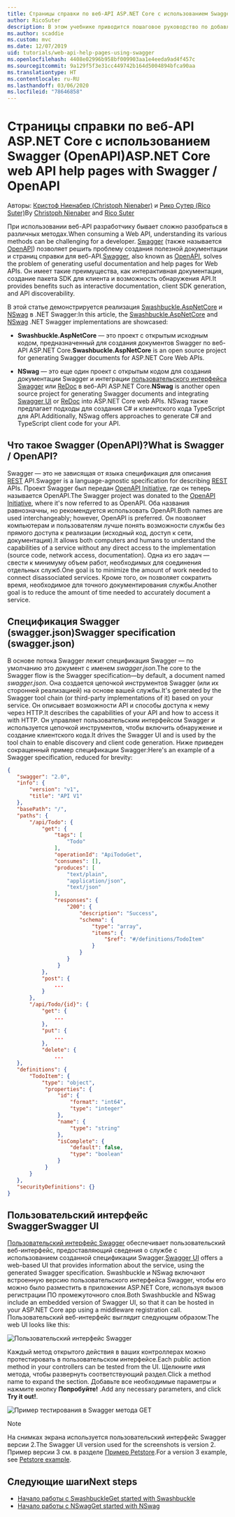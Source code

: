 ```yaml
---
title: Страницы справки по веб-API ASP.NET Core с использованием Swagger (OpenAPI)
author: RicoSuter
description: В этом учебнике приводится пошаговое руководство по добавлению Swagger для составления документации и страниц справки к приложению веб-API.
ms.author: scaddie
ms.custom: mvc
ms.date: 12/07/2019
uid: tutorials/web-api-help-pages-using-swagger
ms.openlocfilehash: 4408e02996b958bf009903aa1e4eeda9ad4f457c
ms.sourcegitcommit: 9a129f5f3e31cc449742b164d5004894bfca90aa
ms.translationtype: HT
ms.contentlocale: ru-RU
ms.lasthandoff: 03/06/2020
ms.locfileid: "78646858"
---
```

# <a name="aspnet-core-web-api-help-pages-with-swagger--openapi"></a><span data-ttu-id="8122a-103">Страницы справки по веб-API ASP.NET Core с использованием Swagger (OpenAPI)</span><span class="sxs-lookup"><span data-stu-id="8122a-103">ASP.NET Core web API help pages with Swagger / OpenAPI</span></span>

<span data-ttu-id="8122a-104">Авторы: [Кристоф Ниенабер (Christoph Nienaber)](https://twitter.com/zuckerthoben) и [Рико Сутер (Rico Suter)](https://blog.rsuter.com/)</span><span class="sxs-lookup"><span data-stu-id="8122a-104">By [Christoph Nienaber](https://twitter.com/zuckerthoben) and [Rico Suter](https://blog.rsuter.com/)</span></span>

<span data-ttu-id="8122a-105">При использовании веб-API разработчику бывает сложно разобраться в различных методах.</span><span class="sxs-lookup"><span data-stu-id="8122a-105">When consuming a Web API, understanding its various methods can be challenging for a developer.</span></span> <span data-ttu-id="8122a-106">[Swagger](https://swagger.io/) (также называется [OpenAPI](https://www.openapis.org/)) позволяет решить проблему создания полезной документации и страниц справки для веб-API.</span><span class="sxs-lookup"><span data-stu-id="8122a-106">[Swagger](https://swagger.io/), also known as [OpenAPI](https://www.openapis.org/), solves the problem of generating useful documentation and help pages for Web APIs.</span></span> <span data-ttu-id="8122a-107">Он имеет такие преимущества, как интерактивная документация, создание пакета SDK для клиента и возможность обнаружения API.</span><span class="sxs-lookup"><span data-stu-id="8122a-107">It provides benefits such as interactive documentation, client SDK generation, and API discoverability.</span></span>

<span data-ttu-id="8122a-108">В этой статье демонстрируется реализация [Swashbuckle.AspNetCore](https://github.com/domaindrivendev/Swashbuckle.AspNetCore) и [NSwag](https://github.com/RicoSuter/NSwag) в .NET Swagger:</span><span class="sxs-lookup"><span data-stu-id="8122a-108">In this article, the [Swashbuckle.AspNetCore](https://github.com/domaindrivendev/Swashbuckle.AspNetCore) and [NSwag](https://github.com/RicoSuter/NSwag) .NET Swagger implementations are showcased:</span></span>

* <span data-ttu-id="8122a-109">**Swashbuckle.AspNetCore** — это проект с открытым исходным кодом, предназначенный для создания документов Swagger по веб-API ASP.NET Core.</span><span class="sxs-lookup"><span data-stu-id="8122a-109">**Swashbuckle.AspNetCore** is an open source project for generating Swagger documents for ASP.NET Core Web APIs.</span></span>

* <span data-ttu-id="8122a-110">**NSwag** — это еще один проект с открытым кодом для создания документации Swagger и интеграции [пользовательского интерфейса Swagger](https://swagger.io/swagger-ui/) или [ReDoc](https://github.com/Rebilly/ReDoc) в веб-API ASP.NET Core.</span><span class="sxs-lookup"><span data-stu-id="8122a-110">**NSwag** is another open source project for generating Swagger documents and integrating [Swagger UI](https://swagger.io/swagger-ui/) or [ReDoc](https://github.com/Rebilly/ReDoc) into ASP.NET Core web APIs.</span></span> <span data-ttu-id="8122a-111">NSwag также предлагает подходы для создания C# и клиентского кода TypeScript для API.</span><span class="sxs-lookup"><span data-stu-id="8122a-111">Additionally, NSwag offers approaches to generate C# and TypeScript client code for your API.</span></span>

## <a name="what-is-swagger--openapi"></a><span data-ttu-id="8122a-112">Что такое Swagger (OpenAPI)?</span><span class="sxs-lookup"><span data-stu-id="8122a-112">What is Swagger / OpenAPI?</span></span>

<span data-ttu-id="8122a-113">Swagger — это не зависящая от языка спецификация для описания [REST](https://en.wikipedia.org/wiki/Representational_state_transfer) API.</span><span class="sxs-lookup"><span data-stu-id="8122a-113">Swagger is a language-agnostic specification for describing [REST](https://en.wikipedia.org/wiki/Representational_state_transfer) APIs.</span></span> <span data-ttu-id="8122a-114">Проект Swagger был передан [OpenAPI Initiative](https://www.openapis.org/), где он теперь называется OpenAPI.</span><span class="sxs-lookup"><span data-stu-id="8122a-114">The Swagger project was donated to the [OpenAPI Initiative](https://www.openapis.org/), where it's now referred to as OpenAPI.</span></span> <span data-ttu-id="8122a-115">Оба названия равнозначны, но рекомендуется использовать OpenAPI.</span><span class="sxs-lookup"><span data-stu-id="8122a-115">Both names are used interchangeably; however, OpenAPI is preferred.</span></span> <span data-ttu-id="8122a-116">Он позволяет компьютерам и пользователям лучше понять возможности службы без прямого доступа к реализации (исходный код, доступ к сети, документация).</span><span class="sxs-lookup"><span data-stu-id="8122a-116">It allows both computers and humans to understand the capabilities of a service without any direct access to the implementation (source code, network access, documentation).</span></span> <span data-ttu-id="8122a-117">Одна из его задач — свести к минимуму объем работ, необходимых для соединения отдельных служб.</span><span class="sxs-lookup"><span data-stu-id="8122a-117">One goal is to minimize the amount of work needed to connect disassociated services.</span></span> <span data-ttu-id="8122a-118">Кроме того, он позволяет сократить время, необходимое для точного документирования службы.</span><span class="sxs-lookup"><span data-stu-id="8122a-118">Another goal is to reduce the amount of time needed to accurately document a service.</span></span>

## <a name="swagger-specification-swaggerjson"></a><span data-ttu-id="8122a-119">Спецификация Swagger (swagger.json)</span><span class="sxs-lookup"><span data-stu-id="8122a-119">Swagger specification (swagger.json)</span></span>

<span data-ttu-id="8122a-120">В основе потока Swagger лежит спецификация Swagger &mdash; по умолчанию это документ с именем *swagger.json*.</span><span class="sxs-lookup"><span data-stu-id="8122a-120">The core to the Swagger flow is the Swagger specification&mdash;by default, a document named *swagger.json*.</span></span> <span data-ttu-id="8122a-121">Она создается цепочкой инструментов Swagger (или их сторонней реализацией) на основе вашей службы.</span><span class="sxs-lookup"><span data-stu-id="8122a-121">It's generated by the Swagger tool chain (or third-party implementations of it) based on your service.</span></span> <span data-ttu-id="8122a-122">Он описывает возможности API и способы доступа к нему через HTTP.</span><span class="sxs-lookup"><span data-stu-id="8122a-122">It describes the capabilities of your API and how to access it with HTTP.</span></span> <span data-ttu-id="8122a-123">Он управляет пользовательским интерфейсом Swagger и используется цепочкой инструментов, чтобы включить обнаружение и создание клиентского кода.</span><span class="sxs-lookup"><span data-stu-id="8122a-123">It drives the Swagger UI and is used by the tool chain to enable discovery and client code generation.</span></span> <span data-ttu-id="8122a-124">Ниже приведен сокращенный пример спецификации Swagger:</span><span class="sxs-lookup"><span data-stu-id="8122a-124">Here's an example of a Swagger specification, reduced for brevity:</span></span>

```json
{
   "swagger": "2.0",
   "info": {
       "version": "v1",
       "title": "API V1"
   },
   "basePath": "/",
   "paths": {
       "/api/Todo": {
           "get": {
               "tags": [
                   "Todo"
               ],
               "operationId": "ApiTodoGet",
               "consumes": [],
               "produces": [
                   "text/plain",
                   "application/json",
                   "text/json"
               ],
               "responses": {
                   "200": {
                       "description": "Success",
                       "schema": {
                           "type": "array",
                           "items": {
                               "$ref": "#/definitions/TodoItem"
                           }
                       }
                   }
                }
           },
           "post": {
               ...
           }
       },
       "/api/Todo/{id}": {
           "get": {
               ...
           },
           "put": {
               ...
           },
           "delete": {
               ...
   },
   "definitions": {
       "TodoItem": {
           "type": "object",
            "properties": {
                "id": {
                    "format": "int64",
                    "type": "integer"
                },
                "name": {
                    "type": "string"
                },
                "isComplete": {
                    "default": false,
                    "type": "boolean"
                }
            }
       }
   },
   "securityDefinitions": {}
}
```

## <a name="swagger-ui"></a><span data-ttu-id="8122a-125">Пользовательский интерфейс Swagger</span><span class="sxs-lookup"><span data-stu-id="8122a-125">Swagger UI</span></span>

<span data-ttu-id="8122a-126">[Пользовательский интерфейс Swagger](https://swagger.io/swagger-ui/) обеспечивает пользовательский веб-интерфейс, предоставляющий сведения о службе с использованием созданной спецификации Swagger.</span><span class="sxs-lookup"><span data-stu-id="8122a-126">[Swagger UI](https://swagger.io/swagger-ui/) offers a web-based UI that provides information about the service, using the generated Swagger specification.</span></span> <span data-ttu-id="8122a-127">Swashbuckle и NSwag включают встроенную версию пользовательского интерфейса Swagger, чтобы его можно было разместить в приложении ASP.NET Core, используя вызов регистрации ПО промежуточного слоя.</span><span class="sxs-lookup"><span data-stu-id="8122a-127">Both Swashbuckle and NSwag include an embedded version of Swagger UI, so that it can be hosted in your ASP.NET Core app using a middleware registration call.</span></span> <span data-ttu-id="8122a-128">Пользовательский веб-интерфейс выглядит следующим образом:</span><span class="sxs-lookup"><span data-stu-id="8122a-128">The web UI looks like this:</span></span>

![Пользовательский интерфейс Swagger](web-api-help-pages-using-swagger/_static/swagger-ui.png)

<span data-ttu-id="8122a-130">Каждый метод открытого действия в ваших контроллерах можно протестировать в пользовательском интерфейсе.</span><span class="sxs-lookup"><span data-stu-id="8122a-130">Each public action method in your controllers can be tested from the UI.</span></span> <span data-ttu-id="8122a-131">Щелкните имя метода, чтобы развернуть соответствующий раздел.</span><span class="sxs-lookup"><span data-stu-id="8122a-131">Click a method name to expand the section.</span></span> <span data-ttu-id="8122a-132">Добавьте все необходимые параметры и нажмите кнопку **Попробуйте!** .</span><span class="sxs-lookup"><span data-stu-id="8122a-132">Add any necessary parameters, and click **Try it out!**.</span></span>

![Пример тестирования в Swagger метода GET](web-api-help-pages-using-swagger/_static/get-try-it-out.png)

> [!NOTE]
> <span data-ttu-id="8122a-134">На снимках экрана используется пользовательский интерфейс Swagger версии 2.</span><span class="sxs-lookup"><span data-stu-id="8122a-134">The Swagger UI version used for the screenshots is version 2.</span></span> <span data-ttu-id="8122a-135">Пример версии 3 см. в разделе [Пример Petstore](https://petstore.swagger.io/).</span><span class="sxs-lookup"><span data-stu-id="8122a-135">For a version 3 example, see [Petstore example](https://petstore.swagger.io/).</span></span>

## <a name="next-steps"></a><span data-ttu-id="8122a-136">Следующие шаги</span><span class="sxs-lookup"><span data-stu-id="8122a-136">Next steps</span></span>

* [<span data-ttu-id="8122a-137">Начало работы с Swashbuckle</span><span class="sxs-lookup"><span data-stu-id="8122a-137">Get started with Swashbuckle</span></span>](xref:tutorials/get-started-with-swashbuckle)
* [<span data-ttu-id="8122a-138">Начало работы с NSwag</span><span class="sxs-lookup"><span data-stu-id="8122a-138">Get started with NSwag</span></span>](xref:tutorials/get-started-with-nswag)
